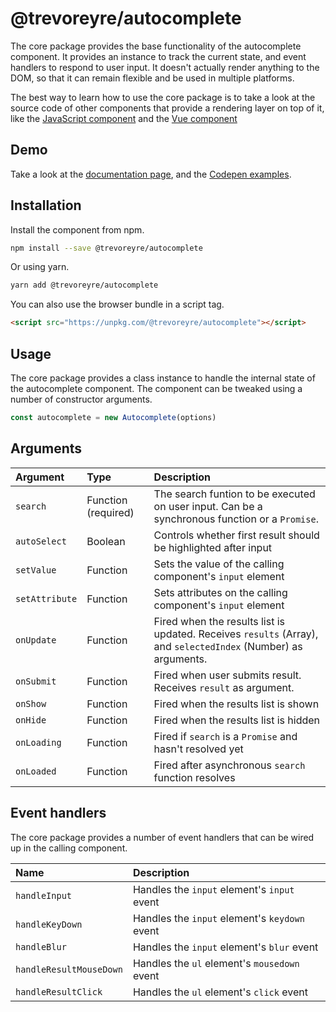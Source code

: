 # @trevoreyre/autocomplete

The core package provides the base functionality of the autocomplete component. It provides an instance to track the current state, and event handlers to respond to user input. It doesn't actually render anything to the DOM, so that it can remain flexible and be used in multiple platforms.

The best way to learn how to use the core package is to take a look at the source code of other components that provide a rendering layer on top of it, like the [JavaScript component][javascript-component] and the [Vue component][vue-component]

## Demo

Take a look at the [documentation page](https://autocomplete.trevoreyre.com), and the [Codepen examples](https://codepen.io/collection/DrwmoR/).

## Installation

Install the component from npm.

```bash
npm install --save @trevoreyre/autocomplete
```

Or using yarn.

```bash
yarn add @trevoreyre/autocomplete
```

You can also use the browser bundle in a script tag.

```html
<script src="https://unpkg.com/@trevoreyre/autocomplete"></script>
```

## Usage

The core package provides a class instance to handle the internal state of the autocomplete component. The component can be tweaked using a number of constructor arguments.

```js
const autocomplete = new Autocomplete(options)
```

## Arguments

| Argument | Type | Description |
| :--- | :--- | :--- |
| `search` | Function (required) | The search funtion to be executed on user input. Can be a synchronous function or a `Promise`. |
| `autoSelect` | Boolean | Controls whether first result should be highlighted after input |
| `setValue` | Function | Sets the value of the calling component's `input` element |
| `setAttribute` | Function | Sets attributes on the calling component's `input` element |
| `onUpdate` | Function | Fired when the results list is updated. Receives `results` (Array), and `selectedIndex` (Number) as arguments. |
| `onSubmit` | Function | Fired when user submits result. Receives `result` as argument. |
| `onShow` | Function | Fired when the results list is shown |
| `onHide` | Function | Fired when the results list is hidden |
| `onLoading` | Function | Fired if `search` is a `Promise` and hasn't resolved yet |
| `onLoaded` | Function | Fired after asynchronous `search` function resolves |

## Event handlers

The core package provides a number of event handlers that can be wired up in the calling component.

| Name | Description |
| :--- | :--- |
| `handleInput` | Handles the `input` element's `input` event |
| `handleKeyDown` | Handles the `input` element's `keydown` event |
| `handleBlur` | Handles the `input` element's `blur` event |
| `handleResultMouseDown` | Handles the `ul` element's `mousedown` event |
| `handleResultClick` | Handles the `ul` element's `click` event |

[javascript-component]: packages/autocomplete-js/Autocomplete.js
[vue-component]: packages/autocomplete-vue/Autocomplete.vue
